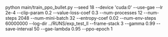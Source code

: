 

python main/train_ppo_bullet.py --seed 18 --device 'cuda:0' --use-gae --lr 2e-4 --clip-param 0.2 --value-loss-coef 0.3 --num-processes 12 --num-steps 2048 --num-mini-batch 32 --entropy-coef 0.02 --num-env-steps 60000000 --log-dir ../RUNS/exp_test_ll --frame-stack 3  --gamma 0.99   --save-interval 50 --gae-lambda 0.95 --ppo-epoch 1